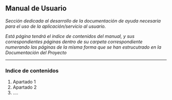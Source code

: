 ## Manual de Usuario

_Sección dedicada al desarrollo de la documentación de ayuda necesaria para el uso de la aplicación/servicio al usuario._

_Está página tendrá el indice de contenidos del manual, y sus correspondientes páginas dentro de su carpeta correspondiente numerando las páginas de la misma forma que se han estrucutrado en la Documentación del Proyecto_

---

### Indice de contenidos

1. Apartado 1
2. Apartado 2
3. ....

